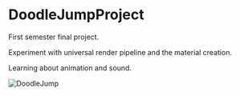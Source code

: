 # DoodleJumpProject

First semester final project.

Experiment with universal render pipeline and the material creation.

Learning about animation and sound.

![DoodleJump](https://user-images.githubusercontent.com/99332954/175840476-e9feb050-e411-4c43-803d-e65d9a22a9de.JPG)
